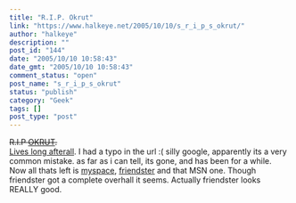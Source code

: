 ```yaml
---
title: "R.I.P. Okrut"
link: "https://www.halkeye.net/2005/10/10/s_r_i_p_s_okrut/"
author: "halkeye"
description: ""
post_id: "144"
date: "2005/10/10 10:58:43"
date_gmt: "2005/10/10 10:58:43"
comment_status: "open"
post_name: "s_r_i_p_s_okrut"
status: "publish"
category: "Geek"
tags: []
post_type: "post"
---
```


<s>R.I.P [OKRUT](http://www.okrut.com).</s>  
[Lives long afterall](http://www.orkut.com). I had a typo in the url :( silly google, apparently its a very common mistake. as far as i can tell, its gone, and has been for a while. Now all thats left is [myspace](http://www.myspace.com/halkeye), [friendster](http://www.friendster.com) and that MSN one. Though friendster got a complete overhall it seems. Actually friendster looks REALLY good.